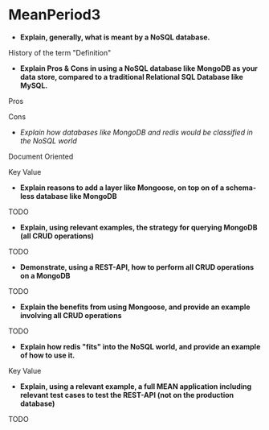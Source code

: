 # MeanPeriod3

* __Explain, generally, what is meant by a NoSQL database.__

History of the term
"Definition"


* __Explain Pros & Cons in using a NoSQL database like MongoDB as your data store, compared to a traditional Relational SQL Database like MySQL.__

Pros


Cons


* _Explain how databases like MongoDB and redis would be classified in the NoSQL world_

Document Oriented

Key Value


* __Explain reasons to add a layer like Mongoose, on top on of a schema-less database like MongoDB__

TODO


* __Explain, using relevant examples, the strategy for querying MongoDB (all CRUD operations)__

TODO

* __Demonstrate, using a REST-API, how to perform all CRUD operations on a MongoDB__

TODO


* __Explain the benefits from using Mongoose, and provide an example involving all CRUD operations__

TODO


* __Explain how redis "fits" into the NoSQL world, and provide an example of how to use it.__

Key Value


* __Explain, using a relevant example, a full MEAN application including relevant test cases to test the REST-API (not on the production database)__

TODO